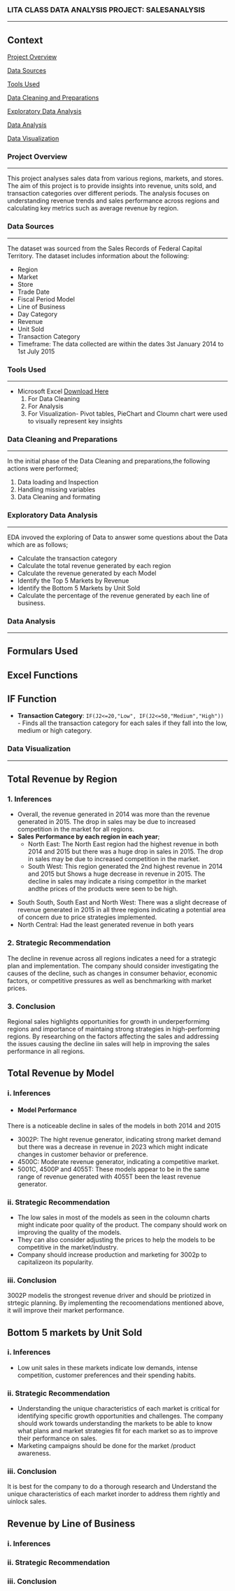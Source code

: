 ### LITA CLASS DATA ANALYSIS PROJECT: SALESANALYSIS
---

## Context

[Project Overview](#project-overview)

[Data Sources](#data-sources)

[Tools Used](#tools-used)

[Data Cleaning and Preparations](#data-cleaning-and-preparations)

[Exploratory Data Analysis](#exploratory-data-analysis)

[Data Analysis](#data-analysis)

[Data Visualization](#data-visualization)

### Project Overview
---
This project analyses sales data from various regions, markets, and stores. The aim of this project is to provide insights into revenue, units sold, and transaction categories over different periods. The analysis focuses on understanding revenue trends and sales performance across regions and calculating key metrics such as average revenue by region.

### Data Sources
---
The dataset was sourced from the Sales Records of Federal Capital Territory. The dataset includes information about the following:
- Region
- Market
- Store
- Trade Date
- Fiscal Period Model
- Line of Business
- Day Category
- Revenue
- Unit Sold
- Transaction Category
- Timeframe: The data collected are within the dates 3st January 2014 to 1st July 2015
  

### Tools Used
---
- Microsoft Excel [Download Here](https://wwww.microsoft.com)
  1. For Data Cleaning
  2. For Analysis
  3. For Visualization- Pivot tables, PieChart and Cloumn chart were used to visually represent key insights
### Data Cleaning and Preparations
---
In the initial phase of the Data Cleaning and preparations,the following actions were performed;
1. Data loading and Inspection
2. Handling missing variables
3. Data Cleaning and formating

### Exploratory Data Analysis
---
EDA invoved the exploring of Data to answer some questions about the Data which are as follows;
- Calculate the transaction category
- Calculate the total revenue generated by each region
- Calculate the revenue generated by each Model
- Identify the Top 5 Markets by Revenue
- Identify the Bottom 5 Markets by Unit Sold
- Calculate the percentage of the revenue generated by each line of business.

### Data Analysis
---
## Formulars Used
## Excel Functions
## IF Function
- **Transaction Category**:
  `IF(J2<=20,"Low", IF(J2<=50,"Medium","High"))` - Finds all the transaction category for each sales if they fall into the low, medium or high category.


### Data Visualization
---
## Total Revenue by Region

### 1. Inferences
- Overall, the revenue generated in 2014 was more than the revenue generated in 2015. The drop in sales may be due to increased competition in the market for all regions. 
- **Sales Performance by each region in each year**;
  * North East: The North East region had the highest revenue in both 2014 and 2015 but there was a huge drop in sales in 2015. The drop in sales may be due to increased competition in the market.
  * South West: This region generated the 2nd highest revenue in 2014 and 2015 but Shows a huge decrease in revenue in 2015. The decline in sales may indicate a rising competitor in the market andthe prices of the products were seen to be high.
 * South South, South East and North West: There was a slight decrease of revenue generated in 2015 in all three regions indicating a potential area of concern due to price strategies implemented.
 * North Central: Had the least generated revenue in both years

### 2. Strategic Recommendation
The decline in revenue across all regions indicates a need for a strategic plan and implementation. The company should consider investigating the causes of the decline, such as changes in consumer behavior, economic factors, or competitive pressures as well as benchmarking with market prices.
  
### 3. Conclusion
Regional sales highlights opportunities for growth in underperformimg regions and importance of maintaing strong strategies in high-performing regions. By researching on the factors affecting the sales and addressing the issues causing the decline iin sales will help in improving the sales performance in all regions.

## Total Revenue by Model

### i. Inferences
- #### Model Performance
There is a noticeable decline in sales of the models in both 2014 and 2015
  * 3002P: The hight revenue generator, indicating strong market demand but there was a decrease in revenue in 2023 which might indicate changes in customer behavior or preference.
  * 4500C: Moderate revenue generator, indicating a competitive market.
  * 5001C, 4500P and 4055T: These models appear to be in the same range of revenue generated with 4055T been the least revenue generator.

### ii. Strategic Recommendation
- The low sales in most of the models as seen in the coloumn charts might indicate poor quality of the product. The company should work on improving the quality of the models.
- They can also consider adjusting the prices to help the models to be competitive in the market/industry.
- Company should increase production and marketing for 3002p to capitalizeon its popularity.
### iii. Conclusion
3002P modelis the strongest revenue driver and should be priotized in strtegic planning. By implementing the recoomendations mentioned above, it will improve their market performance.


## Bottom 5 markets by Unit Sold

### i. Inferences
- Low unit sales in these markets indicate low demands, intense competition, customer preferences and their spending habits.

### ii. Strategic Recommendation
- Understanding the unique characteristics of each market is critical for identifying specific growth opportunities and challenges. The company should work towards understanding the markets to be able to know what plans and market strategies fit for each market so as to improve their performance on sales.
- Marketing campaigns should be done for the market /product awareness.

### iii. Conclusion
It is best for the company to do a thorough research and Understand the unique characteristics of each market inorder to address them rightly and uinlock sales.


## Revenue by Line of Business

### i. Inferences


### ii. Strategic Recommendation


### iii. Conclusion

